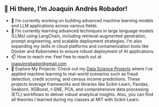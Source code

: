 ## 👋 Hi there, I’m Joaquín Andrés Robador!

- 🔭 I’m currently working on building advanced machine learning models and LLM applications across various fields.
- 🌱 I’m currently learning advanced techniques in large language models (LLMs) using LangChain, including retrieval-augmented generation, prompt engineering, and scalable deployment strategies. I’m also expanding my skills in cloud platforms and containerization tools like Docker and Kubernetes to ensure robust deployment of AI applications.
- 📫 How to reach me: Feel free to reach out at joaquinrobador@gmail.com
- 📂 Explore My Projects: Check out my [Data Science Projects](https://github.com/jrobador/data_science/tree/main) where I've applied machine learning to real-world scenarios such as fraud detection, credit scoring, and census income predictions. These projects leverage frameworks and libraries like Scikit-Learn, Pandas, Seaborn, XGBoost, t-SNE, PCA, and comprehensive data processing (ETL) workflows to deliver robust analytical insights. Also, you can find all theories I learned during my classes at MIT with Scikit-Learn.
<!--
**jrobador/jrobador** is a ✨ _special_ ✨ repository because its `README.md` (this file) appears on your GitHub profile.


-->
